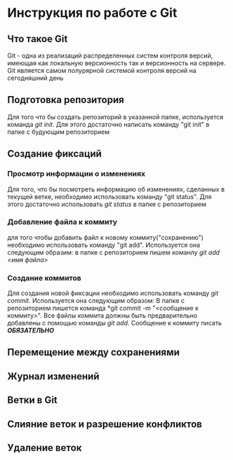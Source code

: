 # Инструкция по работе с Git

## Что такое Git

Git - одна из реализаций распределенных систем контроля версий, имеющая как локальную версионность так и версионность на сервере. 
Git является самом полурярной системой контроля версий на сегодняшний день

## Подготовка репозитория

Для того что бы создать репозиторий в указанной папке, используется команда *git init*. Для этого достаточно написать команду "git init" в папке с будующим репозиторием

## Создание фиксаций

### Просмотр информации о изменениях

Для того, что бы посмотреть информацию об изменениях, сделанных в текущей ветке, необходимо использовать команду "git status". Для этого достаточно использовать *git status* в папке с репозиторием 

### Добавление файла к коммиту
для того чтобы добавить файл к новому коммиту("сохранению") необходимо использовать команду "git add".
Используется она следующим образим:
в папке с репозиторием пишем команлу *git add <имя файла>*

### Создание коммитов

Для создания новой фиксации необходимо использовать команду *git commit*. 
Используется она следующим образом:
В папке с репозиторием пишется команда *git commit -m "<сообщение к коммиту>".
Все файлы коммита должны быть предварительно добавлены с помощью команды *git add*.
Сообщение к коммиту писать ***ОБЯЗАТЕЛЬНО***


## Перемещение между сохранениями

## Журнал изменений

## Ветки в Git

## Слияние веток и разрешение конфликтов

## Удаление веток